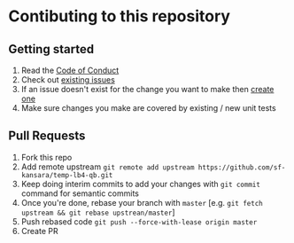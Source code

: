 # Contibuting to this repository

## Getting started
1. Read the [Code of Conduct](https://github.com/sf-kansara/temp-lb4-qb/blob/master/CODE_OF_CONDUCT.md)
2. Check out [existing issues](https://github.com/sf-kansara/temp-lb4-qb/issues)
3. If an issue doesn't exist for the change you want to make then [create one](https://github.com/sf-kansara/temp-lb4-qb/issues/new/choose)
4. Make sure changes you make are covered by existing / new unit tests

## Pull Requests
1. Fork this repo
2. Add remote upstream `git remote add upstream https://github.com/sf-kansara/temp-lb4-qb.git`
3. Keep doing interim commits to add your changes with `git commit` command for semantic commits
4. Once you're done, rebase your branch with `master` [e.g. `git fetch upstream && git rebase upstrean/master`]
5. Push rebased code `git push --force-with-lease origin master`
6. Create PR

